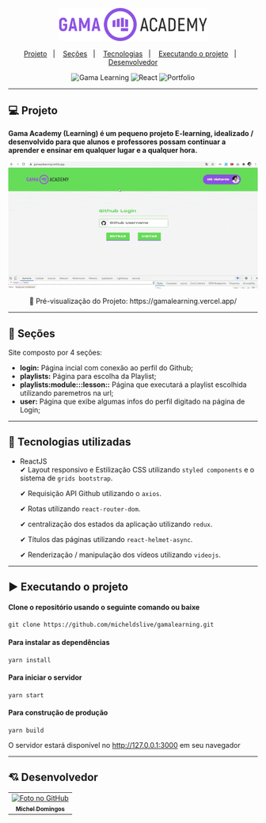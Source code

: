 <p align="center">	
  <img src="https://github.com/micheldslive/gamalearning/blob/gamalearning/src/assets/images/logo-gama.png" width="300" alt="Unform" />
</p>	

<p align="center">
  <a href="#-projeto">Projeto</a>&nbsp;&nbsp;&nbsp;|&nbsp;&nbsp;&nbsp;
  <a href="#-seções">Seções</a>&nbsp;&nbsp;&nbsp;|&nbsp;&nbsp;&nbsp;
  <a href="#-tecnologias-utilizadas">Tecnologias</a>&nbsp;&nbsp;&nbsp;|&nbsp;&nbsp;&nbsp;
  <a href="#%EF%B8%8F-executando-o-projeto">Executando o projeto</a>&nbsp;&nbsp;&nbsp;|&nbsp;&nbsp;&nbsp;
  <a href="#-desenvolvedor">Desenvolvedor</a>
</p>

<p align="center">
  <img alt="Gama Learning" src="https://img.shields.io/static/v1?label=gama&message=learning&color=green&labelColor=grey">
  
  <img alt="React" src="https://img.shields.io/static/v1?label=stack&message=React&color=green&labelColor=grey">
  
  <img alt="Portfolio" src="https://img.shields.io/static/v1?label=portfolio&message=GAMALEARNING&color=green&labelColor=grey">
</p>

---

## 💻 Projeto

**Gama Academy (Learning) é um pequeno projeto E-learning, idealizado / desenvolvido para que alunos e professores possam continuar a aprender e ensinar em qualquer lugar e a qualquer hora.**

<p align="center">	
  <img src="https://github.com/micheldslive/gamalearning/blob/gamalearning/demo/demo.gif" alt="demo" />
</p>

<p align="center">
  👀 Pré-visualização do Projeto: https://gamalearning.vercel.app/
</p>

---

## 📌 Seções
Site composto por 4 seções:

- **login:** Página incial com conexão ao perfil do Github;
- **playlists:** Página para escolha da Playlist;
- **playlists:module:::lesson::** Página que executará a playlist escolhida utilizando paremetros na url;
- **user:** Página que exibe algumas infos do perfil digitado na página de Login;

---

## 🚀 Tecnologias utilizadas
- ReactJS<br>
    ✔  Layout responsivo e Estilização CSS utilizando `styled components` e o sistema de `grids bootstrap`.

    ✔  Requisição API Github utilizando o `axios`.

    ✔  Rotas utilizando `react-router-dom`.

    ✔  centralização dos estados da aplicação utilizando `redux`.

    ✔  Títulos das páginas utilizando `react-helmet-async`.

    ✔  Renderização / manipulação dos vídeos utilizando `videojs`.

---

## ▶️ Executando o projeto

#### Clone o repositório usando o seguinte comando ou baixe

```
git clone https://github.com/micheldslive/gamalearning.git
```

#### Para instalar as dependências

```
yarn install
```

#### Para iniciar o servidor

```
yarn start
```

#### Para construção de produção

```
yarn build
```

O servidor estará disponível no http://127.0.0.1:3000 em seu navegador

---

## 💘 Desenvolvedor<br>
<table>
  <tr>
    <td align="center">
      <a href="https://github.com/micheldslive">
        <img src="https://avatars.githubusercontent.com/u/55795597?v=4" width="100" alt="Foto no GitHub"/><br>
        <sub>
          <b>Michel Domingos</b>
        </sub>
      </a>
    </td>
  </tr>
</table>
